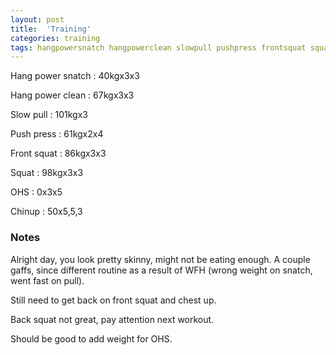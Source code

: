 ```yaml
---
layout: post
title:  'Training'
categories: training
tags: hangpowersnatch hangpowerclean slowpull pushpress frontsquat squat ohs chinup
---
```


Hang power snatch   :   40kgx3x3

Hang power clean    :   67kgx3x3

Slow pull   :   101kgx3

Push press  :   61kgx2x4

Front squat :   86kgx3x3

Squat       :   98kgx3x3

OHS         :   0x3x5

Chinup      :   50x5,5,3

### Notes

Alright day, you look pretty skinny, might not be eating enough. A couple gaffs, since
different routine as a result of WFH (wrong weight on snatch, went fast on pull).

Still need to get back on front squat and chest up.

Back squat not great, pay attention next workout.

Should be good to add weight for OHS.
